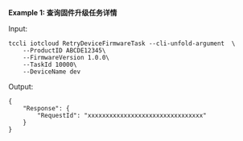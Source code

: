 **Example 1: 查询固件升级任务详情**



Input: 

```
tccli iotcloud RetryDeviceFirmwareTask --cli-unfold-argument  \
    --ProductID ABCDE12345\
    --FirmwareVersion 1.0.0\
    --TaskId 10000\
    --DeviceName dev
```

Output: 
```
{
    "Response": {
        "RequestId": "xxxxxxxxxxxxxxxxxxxxxxxxxxxxxxxx"
    }
}
```

